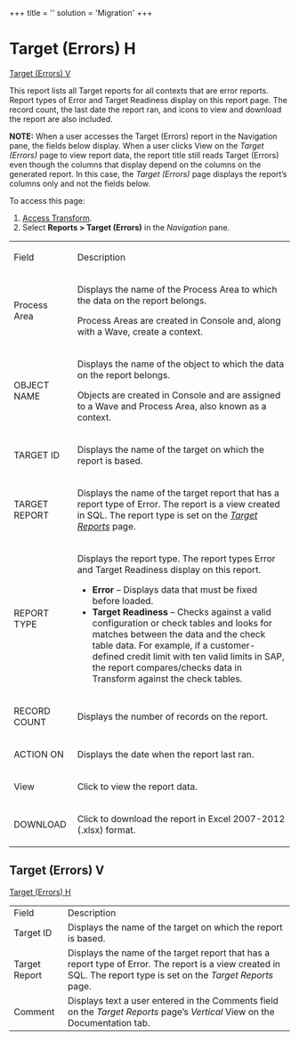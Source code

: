 +++
title = ''
solution = 'Migration'
+++

# <span id="Target_Errors_H"></span>Target (Errors) H

[Target (Errors) V](#Target__Errors__V)

This report lists all Target reports for all contexts that are error
reports. Report types of Error and Target Readiness display on this
report page. The record count, the last date the report ran, and icons
to view and download the report are also included.

**NOTE:** When a user accesses the Target (Errors) report in the
Navigation pane, the fields below display. When a user clicks View on
the *Target (Errors)* page to view report data, the report title still
reads Target (Errors) even though the columns that display depend on the
columns on the generated report. In this case, the *Target (Errors)*
page displays the report’s columns only and not the fields below.

To access this page:

1.  [Access Transform](../Config/Access_Transform.htm).
2.  Select **Reports \> Target (Errors)** in the *Navigation* pane.

<table>
<tbody>
<tr class="odd">
<td><p>Field</p></td>
<td><p>Description</p></td>
</tr>
<tr class="even">
<td><p>Process Area</p></td>
<td><p>Displays the name of the Process Area to which the data on the report belongs.</p>
<p>Process Areas are created in Console and, along with a Wave, create a context.</p></td>
</tr>
<tr class="odd">
<td><p>OBJECT NAME</p></td>
<td><p>Displays the name of the object to which the data on the report belongs.</p>
<p>Objects are created in Console and are assigned to a Wave and Process Area, also known as a context.</p></td>
</tr>
<tr class="even">
<td><p>TARGET ID</p></td>
<td><p>Displays the name of the target on which the report is based.</p></td>
</tr>
<tr class="odd">
<td><p>TARGET REPORT</p></td>
<td><p>Displays the name of the target report that has a report type of Error. The report is a view created in SQL. The report type is set on the <em><a href="Target_Reports_H.htm">Target Reports</a></em> page.</p></td>
</tr>
<tr class="even">
<td><p>REPORT TYPE</p></td>
<td><p>Displays the report type. The report types Error and Target Readiness display on this report.</p>
<ul>
<li><strong>Error</strong> – Displays data that must be fixed before loaded.</li>
<li><strong>Target Readiness</strong> – Checks against a valid configuration or check tables and looks for matches between the data and the check table data. For example, if a customer-defined credit limit with ten valid limits in SAP, the report compares/checks data in Transform against the check tables.</li>
</ul></td>
</tr>
<tr class="odd">
<td><p>RECORD COUNT</p></td>
<td><p>Displays the number of records on the report.</p></td>
</tr>
<tr class="even">
<td><p>ACTION ON</p></td>
<td><p>Displays the date when the report last ran.</p></td>
</tr>
<tr class="odd">
<td><p>View</p></td>
<td><p>Click to view the report data.</p></td>
</tr>
<tr class="even">
<td><p>DOWNLOAD</p></td>
<td><p>Click to download the report in Excel 2007-2012 (.xlsx) format.</p></td>
</tr>
</tbody>
</table>

## <span id="Target__Errors__V"></span>Target (Errors) V

[Target (Errors)
H](#Target_Errors_H)

|               |                                                                                                                                                                   |
| ------------- | ----------------------------------------------------------------------------------------------------------------------------------------------------------------- |
| Field         | Description                                                                                                                                                       |
| Target ID     | Displays the name of the target on which the report is based.                                                                                                     |
| Target Report | Displays the name of the target report that has a report type of Error. The report is a view created in SQL. The report type is set on the *Target Reports* page. |
| Comment       | Displays text a user entered in the Comments field on the *Target Reports* page’s *Vertical* View on the Documentation tab.                                       |
